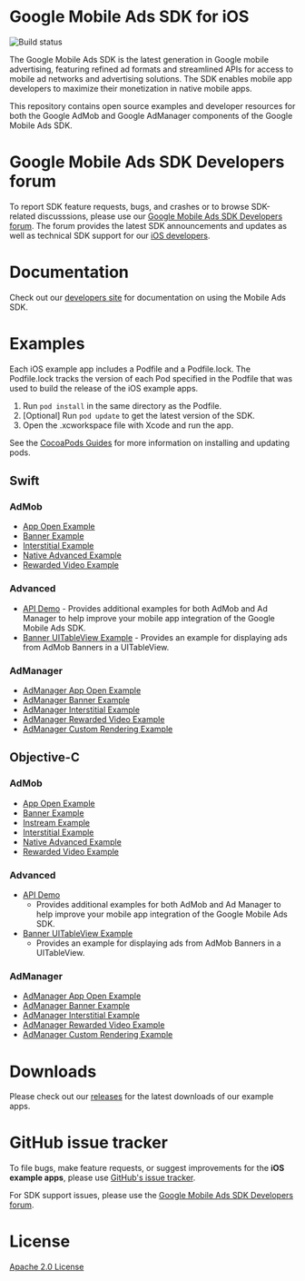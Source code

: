 # Google Mobile Ads SDK for iOS

![Build status](https://github.com/googleads/googleads-mobile-ios-examples/workflows/Build%20Status/badge.svg?branch=main)

The Google Mobile Ads SDK is the latest generation in Google mobile advertising,
featuring refined ad formats and streamlined APIs for access to mobile ad
networks and advertising solutions. The SDK enables mobile app developers to
maximize their monetization in native mobile apps.

This repository contains open source examples and developer resources for both
the Google AdMob and Google AdManager components of the Google Mobile Ads
SDK.

# Google Mobile Ads SDK Developers forum

To report SDK feature requests, bugs, and crashes or to browse SDK-related
discusssions, please use our [Google Mobile Ads SDK Developers forum](https://groups.google.com/forum/#!forum/google-admob-ads-sdk).
The forum provides the latest SDK announcements and updates as well as
technical SDK support for our [iOS developers](https://groups.google.com/forum/#!categories/google-admob-ads-sdk/ios).

# Documentation

Check out our [developers site](https://developers.google.com/mobile-ads-sdk/)
for documentation on using the Mobile Ads SDK.

# Examples

Each iOS example app includes a Podfile and a Podfile.lock. The Podfile.lock
tracks the version of each Pod specified in the Podfile that was used to build
the release of the iOS example apps.

1. Run `pod install` in the same directory as the Podfile.
1. [Optional] Run `pod update` to get the latest version of the SDK.
1. Open the .xcworkspace file with Xcode and run the app.

See the [CocoaPods Guides](https://guides.cocoapods.org/)
for more information on installing and updating pods.

## Swift

### AdMob

*   [App Open Example](https://github.com/googleads/googleads-mobile-ios-examples/tree/main/Swift/admob/AppOpenExample)
*   [Banner Example](https://github.com/googleads/googleads-mobile-ios-examples/tree/main/Swift/admob/BannerExample)
*   [Interstitial Example](https://github.com/googleads/googleads-mobile-ios-examples/tree/main/Swift/admob/InterstitialExample)
*   [Native Advanced Example](https://github.com/googleads/googleads-mobile-ios-examples/tree/main/Swift/admob/NativeAdvancedExample)
*   [Rewarded Video Example](https://github.com/googleads/googleads-mobile-ios-examples/tree/main/Swift/admob/RewardedVideoExample)

### Advanced

*   [API Demo](https://github.com/googleads/googleads-mobile-ios-examples/tree/main/Swift/advanced/APIDemo) -
    Provides additional examples for both AdMob and Ad Manager to help improve
    your mobile app integration of the Google Mobile Ads SDK.
*   [Banner UITableView Example](https://github.com/googleads/googleads-mobile-ios-examples/tree/main/Swift/advanced/BannerTableViewExample) -
    Provides an example for displaying ads from AdMob Banners in a UITableView.

### AdManager

*   [AdManager App Open Example](https://github.com/googleads/googleads-mobile-ios-examples/tree/main/Swift/admanager/AdManagerAppOpenExample)
*   [AdManager Banner Example](https://github.com/googleads/googleads-mobile-ios-examples/tree/main/Swift/admanager/AdManagerBannerExample)
*   [AdManager Interstitial Example](https://github.com/googleads/googleads-mobile-ios-examples/tree/main/Swift/admanager/AdManagerInterstitialExample)
*   [AdManager Rewarded Video Example](https://github.com/googleads/googleads-mobile-ios-examples/tree/main/Swift/admanager/AdManagerRewardedVideoExample)
*   [AdManager Custom Rendering Example](https://github.com/googleads/googleads-mobile-ios-examples/tree/main/Swift/admanager/AdManagerCustomRenderingExample)

## Objective-C

### AdMob

*   [App Open Example](https://github.com/googleads/googleads-mobile-ios-examples/tree/main/Objective-C/admob/AppOpenExample)
*   [Banner Example](https://github.com/googleads/googleads-mobile-ios-examples/tree/main/Objective-C/admob/BannerExample)
*   [Instream Example](https://github.com/googleads/googleads-mobile-ios-examples/tree/main/Objective-C/admob/InstreamExample)
*   [Interstitial Example](https://github.com/googleads/googleads-mobile-ios-examples/tree/main/Objective-C/admob/InterstitialExample)
*   [Native Advanced Example](https://github.com/googleads/googleads-mobile-ios-examples/tree/main/Objective-C/admob/NativeAdvancedExample)
*   [Rewarded Video Example](https://github.com/googleads/googleads-mobile-ios-examples/tree/main/Objective-C/admob/RewardedVideoExample)

### Advanced

*   [API Demo](https://github.com/googleads/googleads-mobile-ios-examples/tree/main/Objective-C/advanced/APIDemo)
    -   Provides additional examples for both AdMob and Ad Manager to help
        improve your mobile app integration of the Google Mobile Ads SDK.
*   [Banner UITableView Example](https://github.com/googleads/googleads-mobile-ios-examples/tree/main/Objective-C/advanced/BannerTableViewExample)
    -   Provides an example for displaying ads from AdMob Banners in a
        UITableView.

### AdManager

*   [AdManager App Open Example](https://github.com/googleads/googleads-mobile-ios-examples/tree/main/Objective-C/admanager/AdManagerAppOpenExample)
*   [AdManager Banner Example](https://github.com/googleads/googleads-mobile-ios-examples/tree/main/Objective-C/admanager/AdManagerBannerExample)
*   [AdManager Interstitial Example](https://github.com/googleads/googleads-mobile-ios-examples/tree/main/Objective-C/admanager/AdManagerInterstitialExample)
*   [AdManager Rewarded Video Example](https://github.com/googleads/googleads-mobile-ios-examples/tree/main/Objective-C/admanager/AdManagerRewardedVideoExample)
*   [AdManager Custom Rendering Example](https://github.com/googleads/googleads-mobile-ios-examples/tree/main/Objective-C/admanager/AdManagerCustomRenderingExample)

# Downloads

Please check out our [releases](https://github.com/googleads/googleads-mobile-ios-examples/releases)
for the latest downloads of our example apps.

# GitHub issue tracker

To file bugs, make feature requests, or suggest improvements for the
**iOS example apps**, please use [GitHub's issue tracker](https://github.com/googleads/googleads-mobile-ios-examples/issues).

For SDK support issues, please use the [Google Mobile Ads SDK Developers forum](https://groups.google.com/forum/#!forum/google-admob-ads-sdk).

# License

[Apache 2.0 License](http://www.apache.org/licenses/LICENSE-2.0.html)
